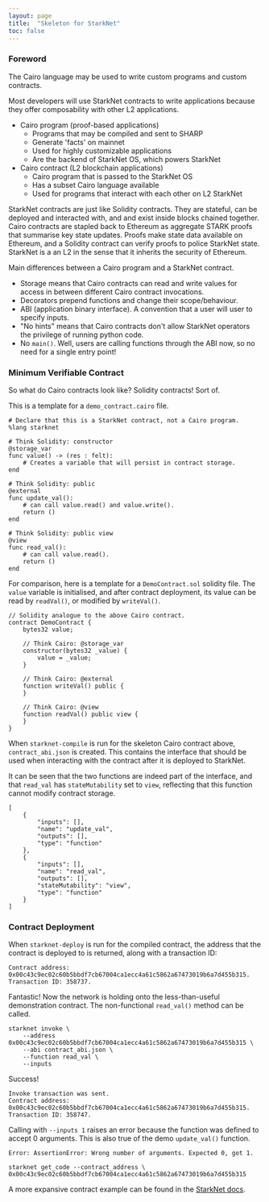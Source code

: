 ```yaml
---
layout: page
title:  "Skeleton for StarkNet"
toc: false
---
```


### **Foreword**

The Cairo language may be used to write custom programs and custom contracts.

Most developers will use StarkNet contracts to write applications because
they offer composability with other L2 applications.

- Cairo program (proof-based applications)
    - Programs that may be compiled and sent to SHARP
    - Generate 'facts' on mainnet
    - Used for highly customizable applications
    - Are the backend of StarkNet OS, which powers StarkNet
- Cairo contract (L2 blockchain applications)
    - Cairo program that is passed to the StarkNet OS
    - Has a subset Cairo language available
    - Used for programs that interact with each other on L2 StarkNet

StarkNet contracts are just like Solidity contracts.
They are stateful, can be deployed and interacted with, and
and exist inside blocks chained together. Cairo contracts are stapled
back to Ethereum as aggregate STARK proofs that summarise key state updates.
Proofs make state data available on Ethereum, and a Solidity
contract can verify proofs to police StarkNet state. StarkNet is a
an L2 in the sense that it inherits the security of Ethereum.

Main differences between a Cairo program and a StarkNet contract.

- Storage means that Cairo contracts can read and write values for access
in between different Cairo contract invocations.
- Decorators prepend functions and change their scope/behaviour.
- ABI (application binary interface). A convention that a user will
user to specify inputs.
- "No hints" means that Cairo contracts don't allow StarkNet operators
the privilege of running python code.
- No `main()`. Well, users are calling functions through the ABI now,
so no need for a single entry point!

### **Minimum Verifiable Contract**

So what do Cairo contracts look like? Solidity contracts! Sort of.

This is a template for a `demo_contract.cairo` file.

```
# Declare that this is a StarkNet contract, not a Cairo program.
%lang starknet

# Think Solidity: constructor
@storage_var
func value() -> (res : felt):
    # Creates a variable that will persist in contract storage.
end

# Think Solidity: public
@external
func update_val():
    # can call value.read() and value.write().
    return ()
end

# Think Solidity: public view
@view
func read_val():
    # can call value.read().
    return ()
end
```

For comparison, here is a template for a `DemoContract.sol` solidity
file. The `value` variable is initialised, and after contract
deployment, its value can be read by `readVal()`, or modified by
`writeVal()`.


```
// Solidity analogue to the above Cairo contract.
contract DemoContract {
    bytes32 value;

    // Think Cairo: @storage_var
    constructor(bytes32 _value) {
        value = _value;
    }

    // Think Cairo: @external
    function writeVal() public {
    }

    // Think Cairo: @view
    function readVal() public view {
    }
}

```

When `starknet-compile` is run for the skeleton Cairo contract above, `contract_abi.json`
is created. This contains the interface that should be used when interacting with the contract
after it is deployed to StarkNet.

It can be seen that the two functions are indeed part of the interface, and that `read_val`
has `stateMutability` set to `view`, reflecting that this function cannot modify contract
storage.

```
[
    {
        "inputs": [],
        "name": "update_val",
        "outputs": [],
        "type": "function"
    },
    {
        "inputs": [],
        "name": "read_val",
        "outputs": [],
        "stateMutability": "view",
        "type": "function"
    }
]
```
### **Contract Deployment**

When `starknet-deploy` is run for the compiled contract, the address that the contract is
deployed to is returned, along with a transaction ID:

```
Contract address: 0x00c43c9ec02c60b5bbdf7cb67004ca1ecc4a61c5862a67473019b6a7d455b315.
Transaction ID: 358737.
```

Fantastic! Now the network is holding onto the less-than-useful demonstration contract.
The non-functional `read_val()` method can be called.

```
starknet invoke \
    --address 0x00c43c9ec02c60b5bbdf7cb67004ca1ecc4a61c5862a67473019b6a7d455b315 \
    --abi contract_abi.json \
    --function read_val \
    --inputs
```
Success!
```
Invoke transaction was sent.
Contract address: 0x00c43c9ec02c60b5bbdf7cb67004ca1ecc4a61c5862a67473019b6a7d455b315.
Transaction ID: 358747.
```
Calling with `--inputs 1` raises an error because the function was defined to accept
0 arguments. This is also true of the demo `update_val()` function.
```
Error: AssertionError: Wrong number of arguments. Expected 0, got 1.
```

```
starknet get_code --contract_address \
0x00c43c9ec02c60b5bbdf7cb67004ca1ecc4a61c5862a67473019b6a7d455b315

```

A more expansive contract example can be found in the
[StarkNet docs](https://www.cairo-lang.org/docs/hello_starknet/intro.html).
